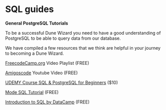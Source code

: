 # SQL guides

**General PostgreSQL Tutorials**

To be a successful Dune Wizard you need to have a good understanding of PostgreSQL to be able to query data from our database.

We have compiled a few resources that we think are helpful in your journey to becoming a Dune Wizard.

[FreecodeCamp.org](https://www.youtube.com/watch?v=qw--VYLpxG4) Video Playlist (FREE)

[Amigoscode](https://www.youtube.com/watch?v=5hzZtqCNQKk) Youtube Video (FREE)

[UDEMY Course SQL & PostgreSQL for Beginners](https://www.udemy.com/course/sql-and-postgresql-for-beginners/?ranMID=39197&ranEAID=JVFxdTr9V80&ranSiteID=JVFxdTr9V80-nnMsdWXzWeu9lqxtbEa72g&utm_source=aff-campaign&LSNPUBID=JVFxdTr9V80&utm_medium=udemyads) ($10)

[Mode SQL Tutorial](https://mode.com/sql-tutorial/) (FREE)

[Introduction to SQL by DataCamp](https://www.datacamp.com/courses/introduction-to-sql) (FREE)
